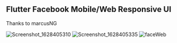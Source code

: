 ## Flutter Facebook Mobile/Web Responsive UI 


Thanks to marcusNG

![Screenshot_1628405310](https://user-images.githubusercontent.com/83662229/128623609-bc70f63e-f13e-4ff8-b726-16f0c41814ee.png)
![Screenshot_1628405335](https://user-images.githubusercontent.com/83662229/128623610-44e16c55-ae70-4115-9edd-d55af2226491.png)
![faceWeb](https://user-images.githubusercontent.com/83662229/128972871-56c5f103-c8f0-4c0b-a732-48e4415376b5.png)

